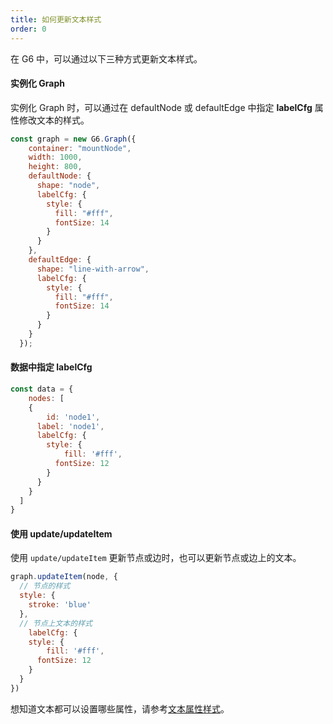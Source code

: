 ```yaml
---
title: 如何更新文本样式
order: 0
---
```


在 G6 中，可以通过以下三种方式更新文本样式。

#### 实例化 Graph
实例化 Graph 时，可以通过在 defaultNode 或 defaultEdge 中指定 **labelCfg** 属性修改文本的样式。

```javascript
const graph = new G6.Graph({
    container: "mountNode",
    width: 1000,
    height: 800,
    defaultNode: {
      shape: "node",
      labelCfg: {
        style: {
          fill: "#fff",
          fontSize: 14
        }
      }
    },
    defaultEdge: {
      shape: "line-with-arrow",
      labelCfg: {
        style: {
          fill: "#fff",
          fontSize: 14
        }
      }
    }
  });
```

#### 数据中指定 labelCfg

```javascript
const data = {
	nodes: [
    {
    	id: 'node1',
      label: 'node1',
      labelCfg: {
      	style: {
        	fill: '#fff',
          fontSize: 12
        }
      }
    }
  ]
}
```

#### 使用 update/updateItem

使用 `update/updateItem` 更新节点或边时，也可以更新节点或边上的文本。

```javascript
graph.updateItem(node, {
  // 节点的样式
  style: {
  	stroke: 'blue'
  },
  // 节点上文本的样式
	labelCfg: {
  	style: {
    	fill: '#fff',
      fontSize: 12
    }
  }
})
```

想知道文本都可以设置哪些属性，请参考[文本属性样式](/zh/docs/api/properties/TextProperties)。
